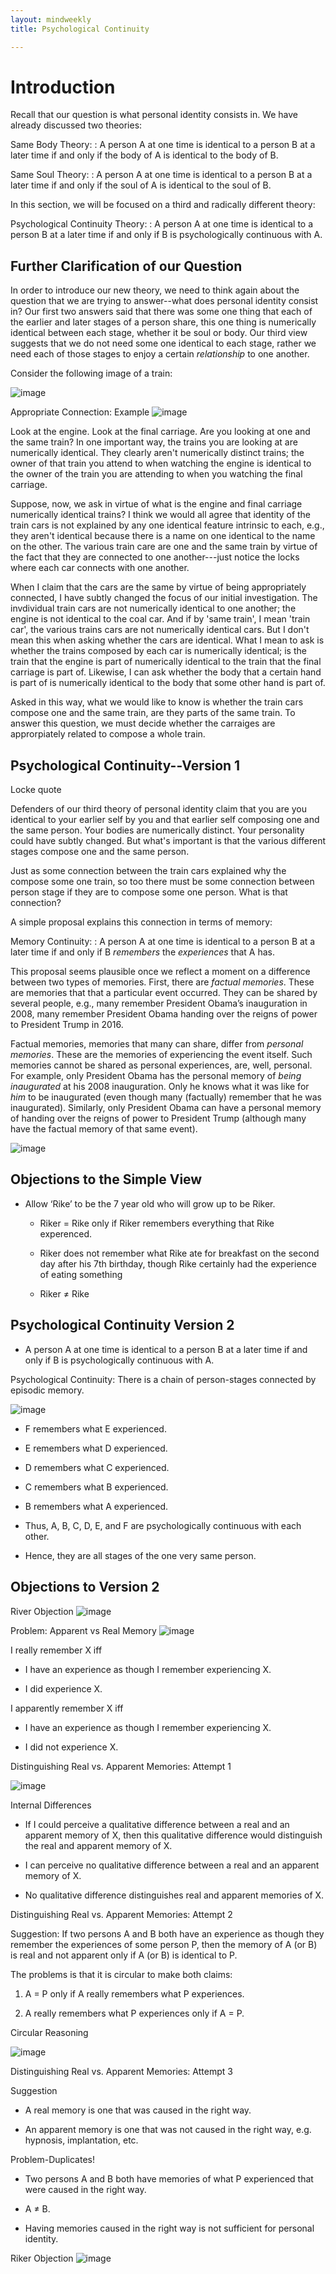 ```yaml
---
layout: mindweekly
title: Psychological Continuity

---
```



# Introduction

Recall that our question is what personal identity consists in. We have already discussed two theories: 

Same Body Theory: 
: A person A at one time is identical to a person B at a later time if and only if the body of A is identical to the body of B.

Same Soul Theory: 
: A person A at one time is identical to a person B at a
later time if and only if the soul of A is identical to the soul of B.

In this section, we will be focused on a third and radically different theory: 

Psychological Continuity Theory: 
: A person A at one time is identical to a person B at a later time if and only if B is psychologically continuous with A.


## Further Clarification of our Question 
In order to introduce our new theory, we need to think again about the question that we are trying to answer--what does personal identity consist in? Our first two answers said that there was some one thing that each of the earlier and later stages of a person share, this one thing is numerically identical between each stage, whether it be soul or body. Our third view suggests that we do not need some one identical to each stage, rather we need each of those stages to enjoy a certain *relationship* to one another. 

Consider the following image of a train:  

![image](stages.jpg)





Appropriate Connection: Example ![image](train.jpg)

Look at the engine. Look at the final carriage. Are you looking at one and the same train? In one important way, the trains you are looking at are numerically identical. They clearly aren't numerically distinct trains; the owner of that train you attend to when watching the engine is identical to the owner of the train you are attending to when you watching the final carriage. 

Suppose, now, we ask in virtue of what is the engine and final carriage numerically identical trains? I think we would all agree that identity of the train cars is not explained by any one identical feature intrinsic to each, e.g., they aren't identical because there is a name on one identical to the name on the other. The various train care are one and the same train by virtue of the fact that they are connected to one another---just notice the locks where each car connects with one another. 

When I claim that the cars are the same by virtue of being appropriately connected, I have subtly changed the focus of our initial investigation. The invdividual train cars are not numerically identical to one another; the engine is not identical to the coal car. And if by 'same train', I mean 'train car', the various trains cars are not numerically identical cars. But I don't mean this when asking whether the cars are identical. What I mean to ask is whether the trains composed by each car is numerically identical; is the train that the engine is part of numerically identical to the train that the final carriage is part of. Likewise, I can ask whether the body that a certain hand is part of is numerically identical to the body that some other hand is part of. 

Asked in this way, what we would like to know is whether the train cars compose one and the same train, are they parts of the same train. To answer this question, we must decide whether the carraiges are approrpiately related to compose a whole train. 


## Psychological Continuity--Version 1

Locke quote

Defenders of our third theory of personal identity claim that you are you identical to your earlier self by you and that earlier self composing one and the same person. Your bodies are numerically distinct. Your personality could have subtly changed. But what's important is that the various different stages compose one and the same person. 

Just as some connection between the train cars explained why the compose some one train, so too there must be some connection between person stage if they are to compose some one person. What is that connection? 

A simple proposal explains this connection in terms of memory:  

Memory Continuity:
: A person A at one time is identical to a person B at a later time if and only if B *remembers* the *experiences* that A has.

This proposal seems plausible once we reflect a moment on a difference between two types of memories. First, there are *factual memories*. These are memories that that a particular event occurred. They can be shared by several people, e.g., many remember President Obama’s inauguration in 2008, many remember President Obama handing over the reigns of power to President Trump in 2016. 

Factual memories, memories that many can share, differ from *personal memories*. These are the memories of experiencing the event itself. Such memories cannot be shared as personal experiences, are, well, personal. For example, only President Obama has the personal memory of *being inaugurated* at his 2008 inauguration. Only he knows what it was like for *him* to be inaugurated (even though many (factually) remember that he was inaugurated). Similarly, only President Obama can have a personal memory of handing over the reigns of power to President Trump (although many have the factual memory of that same event). 

![image](leo.jpg)

## Objections to the Simple View

-   Allow ‘Rike’ to be the 7 year old who will grow up to be Riker.

    -   Riker = Rike only if Riker remembers everything that Rike
        experenced.

    -   Riker does not remember what Rike ate for breakfast on the
        second day after his 7th birthday, though Rike certainly had the
        experience of eating something

    -   Riker $\neq$ Rike

## Psychological Continuity Version 2

+ A person A at one time is identical to a person B at a later time if and only if B is psychologically continuous with A.

Psychological Continuity: There is a chain of person-stages connected by episodic memory.

![image](letters.jpg)

-   F remembers what E experienced.

-   E remembers what D experienced.

-   D remembers what C experienced.

-   C remembers what B experienced.

-   B remembers what A experienced.

-   Thus, A, B, C, D, E, and F are psychologically continuous with each
    other.

-   Hence, they are all stages of the one very same person.

## Objections to Version 2

River Objection ![image](river.jpg)

Problem: Apparent vs Real Memory ![image](fake.jpg)

I really remember X iff

-   I have an experience as though I remember experiencing X.

-   I did experience X.

I apparently remember X iff

-   I have an experience as though I remember experiencing X.

-   I did not experience X.

Distinguishing Real vs. Apparent Memories: Attempt 1

![image](seat.jpg)

Internal Differences

-   If I could perceive a qualitative difference between a real and an
    apparent memory of X, then this qualitative difference would
    distinguish the real and apparent memory of X.

-   I can perceive no qualitative difference between a real and an
    apparent memory of X.

-   No qualitative difference distinguishes real and apparent memories
    of X.

Distinguishing Real vs. Apparent Memories: Attempt 2

Suggestion: If two persons A and B both have an experience as though
they remember the experiences of some person P, then the memory of A (or
B) is real and not apparent only if A (or B) is identical to P.

The problems is that it is circular to make both claims:

1.  A = P only if A really remembers what P experiences.

2.  A really remembers what P experiences only if A = P.

Circular Reasoning

![image](circularity.jpg)

Distinguishing Real vs. Apparent Memories: Attempt 3

Suggestion

-   A real memory is one that was caused in the right way.

-   An apparent memory is one that was not caused in the right way, e.g.
    hypnosis, implantation, etc.

Problem-Duplicates!

-   Two persons A and B both have memories of what P experienced that
    were caused in the right way.

-   A $\neq$ B.

-   Having memories caused in the right way is not sufficient for
    personal identity.

Riker Objection ![image](Slide1.jpg)
